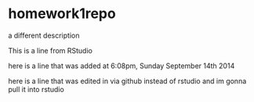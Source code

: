 homework1repo
=============

a different description

This is a line from RStudio

here is a line that was added at 6:08pm, Sunday September 14th 2014

here is a line that was edited in via github instead of rstudio and im gonna pull it into rstudio
